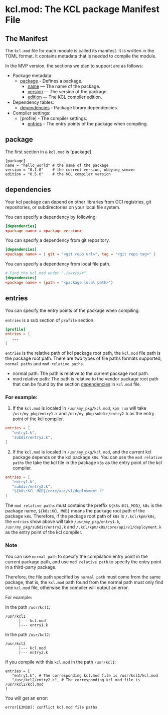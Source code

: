# kcl.mod: The KCL package Manifest File

## The Manifest

The `kcl.mod` file for each module is called its manifest. It is written in the TOML format. It contains metadata that is needed to compile the module.

In the MVP version, the sections we plan to support are as follows:
- Package metadata:
  - [package](#package) - Defines a package.
    - [name](#package) — The name of the package.
    - [version](#package) — The version of the package.
    - [edition](#package) — The KCL compiler edition.
- Dependency tables:
  - [dependencies](#dependencies) - Package library dependencies.
- Compiler settings:
  - [profile] - The compiler settings.
    - [entries](#entries) - The entry points of the package when compiling.

## package

The first section in a `kcl.mod` is [package].

```
[package]
name = "hello_world" # the name of the package
version = "0.1.0"    # the current version, obeying semver
edition = "0.5.0"    # the KCL compiler version
```

## dependencies

Your kcl package can depend on other libraries from OCI registries, git repositories, or subdirectories on your local file system.

You can specify a dependency by following:

```toml
[dependencies]
<package name> = <package_version>
```

You can specify a dependency from git repository.

```toml
[dependencies]
<package name> = { git = "<git repo url>", tag = "<git repo tag>" } 
```

You can specify a dependency from local file path.

```toml
# Find the kcl.mod under "./xxx/xxx".
[dependencies]
<package name> = {path = "<package local path>"} 
```

## entries
You can specify the entry points of the package when compiling.

`entries` is a sub section of `profile` section. 

```toml
[profile]
entries = [
   ...
]
```

`entries` is the relative path of kcl package root path, the `kcl.mod` file path is the package root path. There are two types of file paths formats supported, `normal paths` and `mod relative paths`.

- normal path: The path is relative to the current package root path.
- mod relative path: The path is relative to the vendor package root path that can be found by the section [dependencies](#dependencies) in `kcl.mod` file.

### For example:

1. If the `kcl.mod` is localed in `/usr/my_pkg/kcl.mod`, `kpm run` will take `/usr/my_pkg/entry1.k` and `/usr/my_pkg/subdir/entry2.k` as the entry point of the kcl compiler.

```toml
entries = [
   "entry1.k",
   "subdir/entry2.k",
]
```

2. If the `kcl.mod` is localed in `/usr/my_pkg/kcl.mod`, and the current kcl package depends on the kcl package `k8s`. You can use the `mod relative paths` the take the kcl file in the package `k8s` as the entry point of the kcl compiler.

```toml
entries = [
   "entry1.k",
   "subdir/entry2.k",
   "${k8s:KCL_MOD}/core/api/v1/deployment.k"
]
```

The `mod relative paths` must contains the preffix `${k8s:KCL_MOD}`, `k8s` is the package name, `${k8s:KCL_MOD}` means the package root path of the package `k8s`. Therefore, if the package root path of `k8s` is `/.kcl/kpm/k8s`, the `entries` show above will take `/usr/my_pkg/entry1.k`, `/usr/my_pkg/subdir/entry2.k` and `/.kcl/kpm/k8s/core/api/v1/deployment.k` as the entry point of the kcl compiler. 

### Note
You can use `normal path` to specify the compilation entry point in the current package path, and use `mod relative path` to specify the entry point in a third-party package.

Therefore, the file path specified by `normal path` must come from the same package, that is, the `kcl.mod` path found from the normal path must only find one `kcl.mod` file, otherwise the compiler will output an error.

For example:

In the path `/usr/kcl1`:
```
/usr/kcl1
      |--- kcl.mod
      |--- entry1.k
```

In the path `/usr/kcl2`:
```
/usr/kcl2
      |--- kcl.mod
      |--- entry2.k
```

If you compile with this `kcl.mod` in the path `/usr/kcl1`:
```
entries = [
   "entry1.k", # The corresponding kcl.mod file is /usr/kcl1/kcl.mod
   "/usr/kcl2/entry2.k", # The corresponding kcl.mod file is /usr/kcl2/kcl.mod
]
```

You will get an error:
```
error[E3M38]: conflict kcl.mod file paths
```
